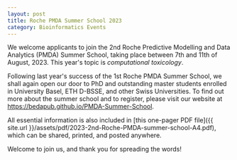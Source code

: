```yaml
---
layout: post
title: Roche PMDA Summer School 2023
category: Bioinformatics Events
---
```


We welcome applicants to join the 2nd Roche Predictive Modelling and Data Analytics (PMDA) Summer School, taking place between 7th and 11th of August, 2023. This year's topic is *computational toxicology*.

Following last year's success of the 1st Roche PMDA Summer School, we shall again open our door to PhD and outstanding master students enrolled in University Basel, ETH D-BSSE, and other Swiss Universities. To find out more about the summer school and to register, please visit our website at https://bedapub.github.io/PMDA-Summer-School.

All essential information is also included in [this one-pager PDF file]({{ site.url }}/assets/pdf/2023-2nd-Roche-PMDA-summer-school-A4.pdf), which can be shared, printed, and posted anywhere.

Welcome to join us, and thank you for spreading the words!

